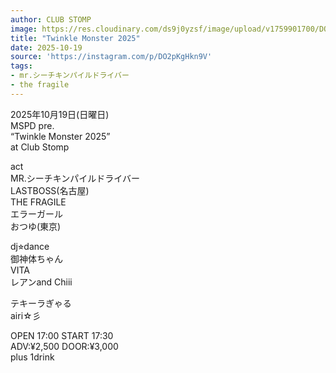 ```yaml
---
author: CLUB STOMP
image: https://res.cloudinary.com/ds9j0yzsf/image/upload/v1759901700/DO2pKgHkn9V.jpg
title: "Twinkle Monster 2025"
date: 2025-10-19
source: 'https://instagram.com/p/DO2pKgHkn9V'
tags:
- mr.シーチキンパイルドライバー
- the fragile
---
```

2025年10月19日(日曜日)<br>
MSPD pre.<br>
“Twinkle Monster 2025”<br>
at Club Stomp 

act<br>
MR.シーチキンパイルドライバー<br>
LASTBOSS(名古屋)<br>
THE FRAGILE<br>
エラーガール<br>
おつゆ(東京)

dj⭐︎dance<br>
御神体ちゃん<br>
VITA<br>
レアンand Chiii

テキーラぎゃる<br>
airi☆彡

OPEN 17:00  START 17:30<br>
ADV:¥2,500 DOOR:¥3,000<br>
plus 1drink